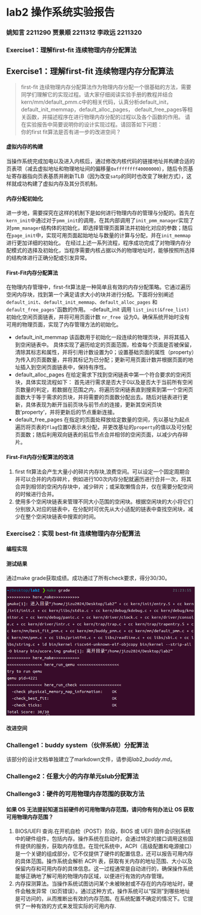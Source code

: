 # lab2 操作系统实验报告

### 姚知言 2211290 贾景顺 2211312 李政远 2211320


### Exercise1：理解first-fit 连续物理内存分配算法
## Exercise1：理解first-fit 连续物理内存分配算法
>first-fit 连续物理内存分配算法作为物理内存分配一个很基础的方法，需要同学们理解它的实现过程。请大家仔细阅读实验手册的教程并结合kern/mm/default_pmm.c中的相关代码，认真分析default_init，default_init_memmap，default_alloc_pages， default_free_pages等相关函数，并描述程序在进行物理内存分配的过程以及各个函数的作用。 请在实验报告中简要说明你的设计实现过程。请回答如下问题：  
你的first fit算法是否有进一步的改进空间？    

#### 虚拟内存的构建

当操作系统完成加电以及进入内核后，通过修改内核代码的链接地址并构建合适的页表项（减去虚拟地址和物理地址间的偏移量`0xffffffff40000000`），随后令页基址寄存器指向页表基质并刷新TLB（因为改变`satp`的同时也改变了映射方式），这样就成功构建了虚拟内存及其分页机制。
#### 内存分配初始化
进一步地，需要探究在这样的机制下是如何进行物理内存的管理与分配的。首先在`kern_init`中通过对于`pmm_init`的调用，在其内部调用了`init_pmm_manager`实现了对`pmm_manager`结构体的初始化，即选择管理页面算法并初始化对应的参数；随后在`page_init`中，实现可用页面起始地址与数量的计算与分配，并在`init_memmap`进行更加详细的初始化。
在经过上述一系列流程，程序成功完成了对物理内存分配模式的选择及初始化，当程序需要内核占据以外的物理地址时，能够按照所选择的结构体进行正确分配或引发异常。
#### First-Fit内存分配算法
在物理内存管理中，first-fit算法是一种简单且有效的内存分配策略。它通过遍历空闲内存块，找到第一个满足请求大小的块并进行分配。下面将分别阐述`default_init`、`default_init_memmap`、`default_alloc_pages` 和 `default_free_pages’`函数的作用。
-default_init
调用 `list_init(&free_list) `初始化空闲页面链表，并将可用页面计数 `nr_free `设为0。确保系统开始时没有可用的物理页面，实现了内存管理方法的初始化。
- default_init_memmap
该函数用于初始化一段连续的物理页块，并将其插入到空闲链表中。
具体实现了遍历给定的页面范围，检查每个页面是否被保留，清除其标志和属性，并将引用计数设置为0；设置基础页面的属性（property）为传入的页面数量，并将其标记为已分配；更新可用页面计数并根据页面的地址插入到空闲页面链表中，保持有序性。
- default_alloc_pages
在给定需求下找到空闲链表中第一个符合要求的空闲页块，具体实现流程如下：
首先进行需求是否大于0以及是否大于当前所有空闲页数量的判定，若数据在范围之内，将遍历空闲链表直到搜索到第一个空闲页面数大于等于需求的页块，并将需要的页面数分配出去。随后对链表进行更新，具体表现为断开当前页块与前节点的连接，更新其空闲页块数’property’，并将更新后的节点重新连接。
- default_free_pages
在指定的页面处释放给定数量的空间，先以基址为起点遍历将页表的`flag`位置0表示未分配，并更改基址的`property`的值以及可分配页面数；随后利用双向链表的前后节点合并相邻的空闲页面，以减少内存碎片。
#### First-Fit内存分配算法的改进
1.	first fit算法会产生大量小的碎片内存块,浪费空间。可以设定一个固定周期合并可以合并的内存碎片，例如进行100次内存分配就遍历进行合并一次，将其合并到相邻的空闲内存块中，减少碎片；或采取懒惰合并，仅在需要分配空间的时候进行合并。
2.	使用多个空闲块链表来管理不同大小范围的空闲块。根据空闲块的大小将它们分别放入对应的链表中，在分配时可优先从大小适配的链表中查找空闲块，减少在整个空闲块链表中搜索的时间。

### Exercise2：实现 best-fit 连续物理内存分配算法

#### 编程实现

#### 测试结果

通过make grade获取成绩。成功通过了所有check要求，得分30/30。

![](score.png)

#### 改进空间

### Challenge1：buddy system（伙伴系统）分配算法

该部分的设计文档单独建立了markdown文件，请参阅$lab2\_buddy.md$。

### Challenge2：任意大小的内存单元slub分配算法

### Challenge3：硬件的可用物理内存范围的获取方法

#### 如果 OS 无法提前知道当前硬件的可用物理内存范围，请问你有何办法让 OS 获取可用物理内存范围？
1.  BIOS/UEFI 查询.在开机自检（POST）阶段，BIOS 或 UEFI 固件会识别系统中的硬件组件，包括内存。操作系统在启动时，会通过特定的接口调用这些固件提供的服务，获取内存信息。在现代系统中，ACPI（高级配置和电源接口）是一个关键的组成部分，它不仅提供了硬件的配置信息，还可以报告可用内存的具体范围。操作系统会解析 ACPI 表，获取有关内存的地址范围、大小以及保留内存和可用内存的具体信息。这一过程通常是自动进行的，确保操作系统能够正确地了解可用的物理内存区域，以便进行有效的内存管理。
2.  内存探测算法。当操作系统试图访问某个未被映射或不存在的内存地址时，硬件会触发异常（如页错误）。通过这种方式，操作系统可以“探测”到哪些地址是可访问的，从而推断出有效的内存范围。在系统配置不确定的情况下。它提供了一种有效的方式来发现实际的可用内存.

